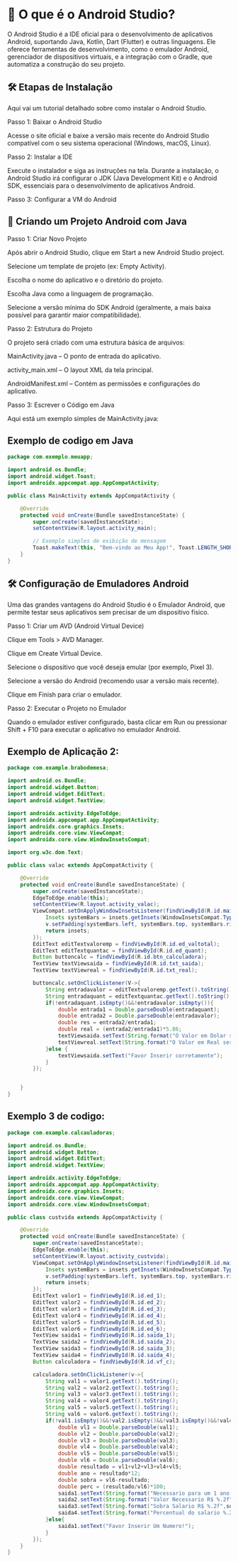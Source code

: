 # 📱 O que é o Android Studio?

O Android Studio é a IDE oficial para o desenvolvimento de aplicativos Android, suportando Java, Kotlin, Dart (Flutter) e outras linguagens. Ele oferece ferramentas de desenvolvimento, como o emulador Android, gerenciador de dispositivos virtuais, e a integração com o Gradle, que automatiza a construção do seu projeto.

## 🛠️ Etapas de Instalação

Aqui vai um tutorial detalhado sobre como instalar o Android Studio.

Passo 1: Baixar o Android Studio

Acesse o site oficial
 e baixe a versão mais recente do Android Studio compatível com o seu sistema operacional (Windows, macOS, Linux).

Passo 2: Instalar a IDE

Execute o instalador e siga as instruções na tela. Durante a instalação, o Android Studio irá configurar o JDK (Java Development Kit) e o Android SDK, essenciais para o desenvolvimento de aplicativos Android.

Passo 3: Configurar a VM do Android

## 🚀 Criando um Projeto Android com Java
Passo 1: Criar Novo Projeto

Após abrir o Android Studio, clique em Start a new Android Studio project.

Selecione um template de projeto (ex: Empty Activity).

Escolha o nome do aplicativo e o diretório do projeto.

Escolha Java como a linguagem de programação.

Selecione a versão mínima do SDK Android (geralmente, a mais baixa possível para garantir maior compatibilidade).

Passo 2: Estrutura do Projeto

O projeto será criado com uma estrutura básica de arquivos:

MainActivity.java – O ponto de entrada do aplicativo.

activity_main.xml – O layout XML da tela principal.

AndroidManifest.xml – Contém as permissões e configurações do aplicativo.

Passo 3: Escrever o Código em Java

Aqui está um exemplo simples de MainActivity.java:

## Exemplo de codigo em Java 

```Java
package com.exemplo.meuapp;

import android.os.Bundle;
import android.widget.Toast;
import androidx.appcompat.app.AppCompatActivity;

public class MainActivity extends AppCompatActivity {

    @Override
    protected void onCreate(Bundle savedInstanceState) {
        super.onCreate(savedInstanceState);
        setContentView(R.layout.activity_main);

        // Exemplo simples de exibição de mensagem
        Toast.makeText(this, "Bem-vindo ao Meu App!", Toast.LENGTH_SHORT).show();
    }
}
```

## 🛠️ Configuração de Emuladores Android

Uma das grandes vantagens do Android Studio é o Emulador Android, que permite testar seus aplicativos sem precisar de um dispositivo físico.

Passo 1: Criar um AVD (Android Virtual Device)

Clique em Tools > AVD Manager.

Clique em Create Virtual Device.

Selecione o dispositivo que você deseja emular (por exemplo, Pixel 3).

Selecione a versão do Android (recomendo usar a versão mais recente).

Clique em Finish para criar o emulador.

Passo 2: Executar o Projeto no Emulador

Quando o emulador estiver configurado, basta clicar em Run ou pressionar Shift + F10 para executar o aplicativo no emulador Android.


## Exemplo de Aplicação 2:

```Java
package com.example.brabodemesa;

import android.os.Bundle;
import android.widget.Button;
import android.widget.EditText;
import android.widget.TextView;

import androidx.activity.EdgeToEdge;
import androidx.appcompat.app.AppCompatActivity;
import androidx.core.graphics.Insets;
import androidx.core.view.ViewCompat;
import androidx.core.view.WindowInsetsCompat;

import org.w3c.dom.Text;

public class valac extends AppCompatActivity {

    @Override
    protected void onCreate(Bundle savedInstanceState) {
        super.onCreate(savedInstanceState);
        EdgeToEdge.enable(this);
        setContentView(R.layout.activity_valac);
        ViewCompat.setOnApplyWindowInsetsListener(findViewById(R.id.main), (v, insets) -> {
            Insets systemBars = insets.getInsets(WindowInsetsCompat.Type.systemBars());
            v.setPadding(systemBars.left, systemBars.top, systemBars.right, systemBars.bottom);
            return insets;
        });
        EditText editTextvaloremp = findViewById(R.id.ed_valtotal);
        EditText editTextquantac = findViewById(R.id.ed_quant);
        Button buttoncalc = findViewById(R.id.btn_calculadora);
        TextView textViewsaida = findViewById(R.id.txt_saida);
        TextView textViewreal = findViewById(R.id.txt_real);

        buttoncalc.setOnClickListener(V->{
            String entradavalor = editTextvaloremp.getText().toString();
            String entradaquant = editTextquantac.getText().toString();
            if(!entradaquant.isEmpty()&&!entradavalor.isEmpty()){
                double entrada1 = Double.parseDouble(entradaquant);
                double entrada2 = Double.parseDouble(entradavalor);
                double res = entrada2/entrada1;
                double real = (entrada2/entrada1)*5.86;
                textViewsaida.setText(String.format("O Valor em Dolar será %.2f",res));
                textViewreal.setText(String.format("O Valor em Real será %.2f",real));
            }else {
                textViewsaida.setText("Favor Inserir corretamente");
            }
        });


    }
}
```

## Exemplo 3 de codigo:

```Java
package com.example.calcauladoras;

import android.os.Bundle;
import android.widget.Button;
import android.widget.EditText;
import android.widget.TextView;

import androidx.activity.EdgeToEdge;
import androidx.appcompat.app.AppCompatActivity;
import androidx.core.graphics.Insets;
import androidx.core.view.ViewCompat;
import androidx.core.view.WindowInsetsCompat;

public class custvida extends AppCompatActivity {

    @Override
    protected void onCreate(Bundle savedInstanceState) {
        super.onCreate(savedInstanceState);
        EdgeToEdge.enable(this);
        setContentView(R.layout.activity_custvida);
        ViewCompat.setOnApplyWindowInsetsListener(findViewById(R.id.main), (v, insets) -> {
            Insets systemBars = insets.getInsets(WindowInsetsCompat.Type.systemBars());
            v.setPadding(systemBars.left, systemBars.top, systemBars.right, systemBars.bottom);
            return insets;
        });
        EditText valor1 = findViewById(R.id.ed_1);
        EditText valor2 = findViewById(R.id.ed_2);
        EditText valor3 = findViewById(R.id.ed_3);
        EditText valor4 = findViewById(R.id.ed_4);
        EditText valor5 = findViewById(R.id.ed_5);
        EditText valor6 = findViewById(R.id.ed_6);
        TextView saida1 = findViewById(R.id.saida_1);
        TextView saida2 = findViewById(R.id.saida_2);
        TextView saida3 = findViewById(R.id.saida_3);
        TextView saida4 = findViewById(R.id.saida_4);
        Button calculadora = findViewById(R.id.vf_c);

        calculadora.setOnClickListener(v->{
            String val1 = valor1.getText().toString();
            String val2 = valor2.getText().toString();
            String val3 = valor3.getText().toString();
            String val4 = valor4.getText().toString();
            String val5 = valor5.getText().toString();
            String val6 = valor6.getText().toString();
            if(!val1.isEmpty()&&!val2.isEmpty()&&!val3.isEmpty()&&!val4.isEmpty()&&!val5.isEmpty()&&!val6.isEmpty()){
                double vl1 = Double.parseDouble(val1);
                double vl2 = Double.parseDouble(val2);
                double vl3 = Double.parseDouble(val3);
                double vl4 = Double.parseDouble(val4);
                double vl5 = Double.parseDouble(val5);
                double vl6 = Double.parseDouble(val6);
                double resultado = vl1+vl2+vl3+vl4+vl5;
                double ano = resultado*12;
                double sobra = vl6-resultado;
                double perc = (resultado/vl6)*100;
                saida1.setText(String.format("Necessario para um 1 ano R$ %.2f",ano));
                saida2.setText(String.format("Valor Necessario R$ %.2f",resultado));
                saida3.setText(String.format("Sobra Salario R$ %.2f",sobra));
                saida4.setText(String.format("Percentual do salario %.2f%%",perc ));
            }else{
                saida1.setText("Favor Inserir Um Numero!");
            }
        });
    }
}
```
